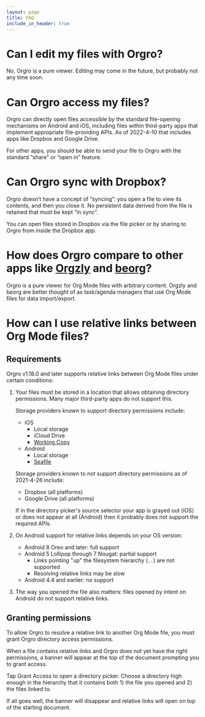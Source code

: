 ```yaml
---
layout: page
title: FAQ
include_in_header: true
---
```


# Can I edit my files with Orgro?

No, Orgro is a pure viewer. Editing may come in the future, but probably not any
time soon.

# Can Orgro access my files?

Orgro can directly open files accessible by the standard file-opening mechanisms
on Android and iOS, including files within third-party apps that implement
appropriate file-providing APIs. As of 2022-4-10 that includes apps like Dropbox
and Google Drive.

For other apps, you should be able to send your file to Orgro with the standard
“share” or “open in” feature.

# Can Orgro sync with Dropbox?

Orgro doesn’t have a concept of “syncing”: you open a file to view its contents,
and then you close it. No persistent data derived from the file is retained that
must be kept “in sync”.

You can open files stored in Dropbox via the file picker or by sharing to Orgro
from inside the Dropbox app.

# How does Orgro compare to other apps like [Orgzly](http://www.orgzly.com/) and [beorg](https://beorgapp.com/)?

Orgro is a pure viewer for Org Mode files with arbitrary content. Orgzly and
beorg are better thought of as task/agenda managers that use Org Mode files for
data import/export.

# How can I use relative links between Org Mode files?

## Requirements

Orgro v1.18.0 and later supports relative links between Org Mode files under
certain conditions:

1. Your files must be stored in a location that allows obtaining directory
   permissions. Many major third-party apps do not support this.

   Storage providers known to support directory permissions include:

   - iOS
     - Local storage
     - iCloud Drive
     - [Working Copy](https://workingcopyapp.com/)
   - Android
     - Local storage
     - [Seafile](https://www.seafile.com/en/features/)

   Storage providers known to *not* support directory permissions as of
   2021-4-26 include:

   - Dropbox (all platforms)
   - Google Drive (all platforms)

   If in the directory picker's source selector your app is grayed out (iOS) or
   does not appear at all (Android) then it probably does not support the
   required APIs.

2. On Android support for relative links depends on your OS version:

   - Android 8 Oreo and later: full support
   - Android 5 Lollipop through 7 Nougat: partial support
     - Links pointing "up" the filesystem hierarchy (`..`) are not supported
     - Resolving relative links may be slow
   - Android 4.4 and earlier: no support

3. The way you opened the file also matters: files opened by intent on Android
   do not support relative links.

## Granting permissions

To allow Orgro to resolve a relative link to another Org Mode file, you must
grant Orgro directory access permissions.

When a file contains relative links and Orgro does not yet have the right
permissions, a banner will appear at the top of the document prompting you to
grant access.

Tap Grant Access to open a directory picker. Choose a directory high enough in
the hierarchy that it contains both 1) the file you opened and 2) the files
linked to.

If all goes well, the banner will disappear and relative links will open on top
of the starting document.
